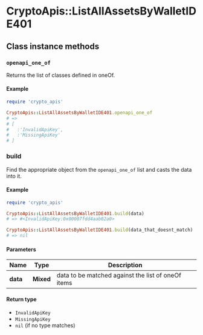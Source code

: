# CryptoApis::ListAllAssetsByWalletIDE401

## Class instance methods

### `openapi_one_of`

Returns the list of classes defined in oneOf.

#### Example

```ruby
require 'crypto_apis'

CryptoApis::ListAllAssetsByWalletIDE401.openapi_one_of
# =>
# [
#   :'InvalidApiKey',
#   :'MissingApiKey'
# ]
```

### build

Find the appropriate object from the `openapi_one_of` list and casts the data into it.

#### Example

```ruby
require 'crypto_apis'

CryptoApis::ListAllAssetsByWalletIDE401.build(data)
# => #<InvalidApiKey:0x00007fdd4aab02a0>

CryptoApis::ListAllAssetsByWalletIDE401.build(data_that_doesnt_match)
# => nil
```

#### Parameters

| Name | Type | Description |
| ---- | ---- | ----------- |
| **data** | **Mixed** | data to be matched against the list of oneOf items |

#### Return type

- `InvalidApiKey`
- `MissingApiKey`
- `nil` (if no type matches)

